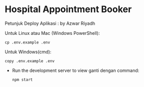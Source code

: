 # Hospital Appointment Booker
Petunjuk Deploy Aplikasi : 
by Azwar Riyadh

  Untuk Linux atau Mac (Windows PowerShell):
  ```
  cp .env.example .env
  ```
  Untuk Windows(cmd):
  ```
  copy .env.example .env
  ```
- Run the development server to view ganti dengan
  command:
  ```
  npm start
  ```

